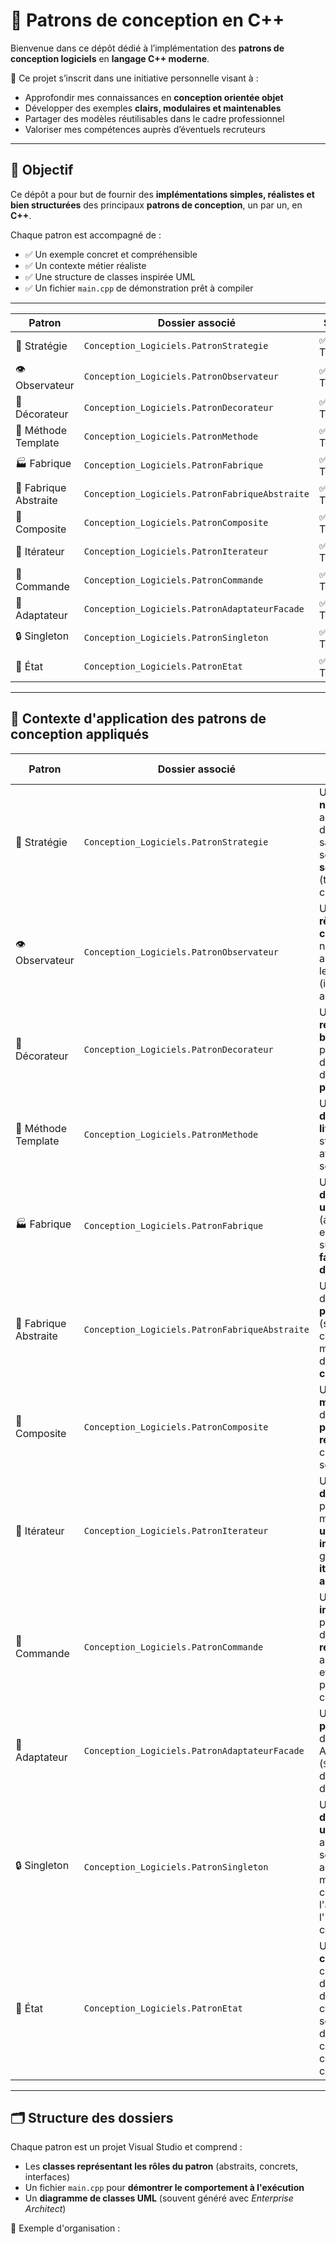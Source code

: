 # 🧠 Patrons de conception en C++

Bienvenue dans ce dépôt dédié à l’implémentation des **patrons de conception logiciels** en **langage C++ moderne**.

📌 Ce projet s’inscrit dans une initiative personnelle visant à :
- Approfondir mes connaissances en **conception orientée objet**
- Développer des exemples **clairs, modulaires et maintenables**
- Partager des modèles réutilisables dans le cadre professionnel
- Valoriser mes compétences auprès d’éventuels recruteurs

---

## 🎯 Objectif

Ce dépôt a pour but de fournir des **implémentations simples, réalistes et bien structurées** des principaux **patrons de conception**, un par un, en **C++**.

Chaque patron est accompagné de :
- ✅ Un exemple concret et compréhensible
- ✅ Un contexte métier réaliste
- ✅ Une structure de classes inspirée UML
- ✅ Un fichier `main.cpp` de démonstration prêt à compiler

---
| Patron               | Dossier associé                                         | Statut     |
|----------------------|---------------------------------------------------------|------------|
| 🧠 Stratégie          | `Conception_Logiciels.PatronStrategie`                 | ✅ Terminé |
| 👁️ Observateur        | `Conception_Logiciels.PatronObservateur`               | ✅ Terminé |
| 🎨 Décorateur         | `Conception_Logiciels.PatronDecorateur`                | ✅ Terminé |
| 🧰 Méthode Template   | `Conception_Logiciels.PatronMethode`                   | ✅ Terminé |
| 🏭 Fabrique           | `Conception_Logiciels.PatronFabrique`                  | ✅ Terminé |
| 🏨 Fabrique Abstraite | `Conception_Logiciels.PatronFabriqueAbstraite`         | ✅ Terminé |
| 🧱 Composite          | `Conception_Logiciels.PatronComposite`                 | ✅ Terminé |
| 🔁 Itérateur          | `Conception_Logiciels.PatronIterateur`                 | ✅ Terminé |
| 📝 Commande           | `Conception_Logiciels.PatronCommande`                  | ✅ Terminé |
| 🔌 Adaptateur         | `Conception_Logiciels.PatronAdaptateurFacade`          | ✅ Terminé |
| 🔒 Singleton          | `Conception_Logiciels.PatronSingleton`                 | ✅ Terminé |
| 🔄 État               | `Conception_Logiciels.PatronEtat`                      | ✅ Terminé |

---

## 🧩 Contexte d'application des patrons de conception appliqués

| Patron                | Dossier associé                                     | Contexte d'application                                                                                      |
|-----------------------|-----------------------------------------------------|--------------------------------------------------------------------------------------------------------------|
| 🧠 Stratégie           | `Conception_Logiciels.PatronStrategie`              | Un **robot nettoyeur** adapte dynamiquement sa stratégie selon le **type de sol détecté** (tapis, carrelage…). |
| 👁️ Observateur         | `Conception_Logiciels.PatronObservateur`            | Un **système de règles de construction** notifie automatiquement les utilisateurs (ingénieur, architecte…).  |
| 🎨 Décorateur          | `Conception_Logiciels.PatronDecorateur`             | Un système de **réservation de billets d’avion** permet d’ajouter dynamiquement des **options personnalisées**. |
| 🧰 Méthode Template    | `Conception_Logiciels.PatronMethode`                | Un **planificateur de tournées de livraison** suit une structure fixe avec des étapes selon le **secteur**. |
| 🏭 Fabrique            | `Conception_Logiciels.PatronFabrique`               | Un **générateur de profils utilisateurs** (admin, client, employé) repose sur des **fabriques dédiées**.       |
| 🏨 Fabrique Abstraite  | `Conception_Logiciels.PatronFabriqueAbstraite`      | Un **hôtel** propose des **formules packagées** (standard, confort, luxe) modélisées par des **fabriques concrètes**. |
| 🧱 Composite           | `Conception_Logiciels.PatronComposite`              | Une **application musicale** permet de composer des **playlists récursives** avec chansons et sous-playlists. |
| 🔁 Itérateur           | `Conception_Logiciels.PatronIterateur`              | Un **dépôt de documents** est parcouru de manière **uniforme et indépendante** grâce à un **itérateur abstrait**. |
| 📝 Commande            | `Conception_Logiciels.PatronCommande`               | Un **bloc-notes intelligent** permet d'**annuler et rétablir** les actions effectuées sur un panier ou un contenu. |
| 🔌 Adaptateur          | `Conception_Logiciels.PatronAdaptateurFacade`       | Un **système de paiement** permet d’intégrer une API externe (`StripeAPI`) via deux versions d’**adaptateurs**. |
| 🔒 Singleton           | `Conception_Logiciels.PatronSingleton`              | Un **gestionnaire de session utilisateur** assure qu'une seule session est active à tout moment, centralisant l'accès à l'utilisateur connecté. |
| 🔄 État                | `Conception_Logiciels.PatronEtat`                   | Un **système de connexion** change dynamiquement de comportement selon l'état : déconnecté, en cours de connexion, connecté. |

---

## 🗂️ Structure des dossiers

Chaque patron est un projet Visual Studio et comprend :
- Les **classes représentant les rôles du patron** (abstraits, concrets, interfaces)
- Un fichier `main.cpp` pour **démontrer le comportement à l'exécution**
- Un **diagramme de classes UML** (souvent généré avec *Enterprise Architect*)

📁 Exemple d'organisation :


